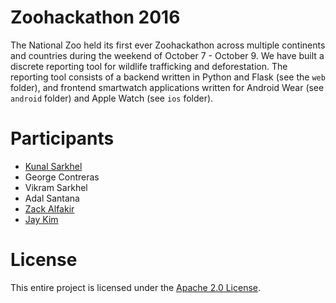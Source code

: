 # Zoohackathon 2016The National Zoo held its first ever Zoohackathon across multiple continents and countries during the weekend of October 7 - October 9. We have built a discrete reporting tool for wildlife trafficking and deforestation. The reporting tool consists of a backend written in Python and Flask (see the `web` folder), and frontend smartwatch applications written for Android Wear (see `android` folder) and Apple Watch (see `ios` folder).# Participants* [Kunal Sarkhel](https://github.com/techwizrd)* George Contreras* Vikram Sarkhel* Adal Santana* [Zack Alfakir](https://github.com/ZackAlfakir)* [Jay Kim](https://github.com/jlegendary)# LicenseThis entire project is licensed under the [Apache 2.0 License](https://www.apache.org/licenses/LICENSE-2.0).